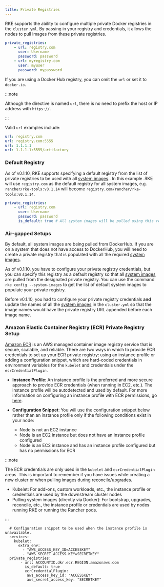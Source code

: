 ```yaml
---
title: Private Registries
---
```


RKE supports the ability to configure multiple private Docker registries in the `cluster.yml`. By passing in your registry and credentials, it allows the nodes to pull images from these private registries.

```yaml
private_registries:
    - url: registry.com
      user: Username
      password: password
    - url: myregistry.com
      user: myuser
      password: mypassword
```

If you are using a Docker Hub registry, you can omit the `url` or set it to `docker.io`.

:::note

Although the directive is named `url`, there is no need to prefix the host or IP address with `https://`.

:::

Valid `url` examples include:

```yaml
url: registry.com
url: registry.com:5555
url: 1.1.1.1
url: 1.1.1.1:5555/artifactory
```

### Default Registry

As of v0.1.10, RKE supports specifying a default registry from the list of private registries to be used with all [system images](config-options/system-images/) . In this example .RKE will use `registry.com` as the default registry for all system images, e.g. `rancher/rke-tools:v0.1.14` will become `registry.com/rancher/rke-tools:v0.1.14`.

```yaml
private_registries:
    - url: registry.com
      user: Username
      password: password
      is_default: true # All system images will be pulled using this registry.
```

### Air-gapped Setups

By default, all system images are being pulled from DockerHub. If you are on a system that does not have access to DockerHub, you will need to create a private registry that is populated with all the required [system images](config-options/system-images/).

As of v0.1.10, you have to configure your private registry credentials, but you can specify this registry as a default registry so that all [system images](config-options/system-images/) are pulled from the designated private registry. You can use the command `rke config --system-images` to get the list of default system images to populate your private registry.

Before v0.1.10, you had to configure your private registry credentials **and** update the names of all the [system images](config-options/system-images/) in the `cluster.yml` so that the image names would have the private registry URL appended before each image name.


### Amazon Elastic Container Registry (ECR) Private Registry Setup

[Amazon ECR](https://docs.aws.amazon.com/AmazonECR/latest/userguide/what-is-ecr.html) is an AWS managed container image registry service that is secure, scalable, and reliable. There are two ways in which to provide ECR credentials to set up your ECR private registry: using an instance profile or adding a configuration snippet, which are hard-coded credentials in environment variables for the `kubelet` and credentials under the `ecrCredentialPlugin`.

  - **Instance Profile**: An instance profile is the preferred and more secure approach to provide ECR credentials (when running in EC2, etc.). The instance profile will be autodetected and used by default. For more information on configuring an instance profile with ECR permissions, go [here](https://docs.aws.amazon.com/AmazonECR/latest/userguide/security-iam.html).

  - **Configuration Snippet**: You will use the configuration snippet below rather than an instance profile only if the following conditions exist in your node:

    - Node is not an EC2 instance
    - Node is an EC2 instance but does not have an instance profile configured
    - Node is an EC2 instance and has an instance profile configured but has no permissions for ECR

:::note

The ECR credentials are only used in the `kubelet` and `ecrCredentialPlugin` areas. This is important to remember if you have issues while creating a new cluster or when pulling images during reconcile/upgrades.

- Kubelet: For add-ons, custom workloads, etc., the instance profile or credentials are used by the downstream cluster nodes
- Pulling system images (directly via Docker): For bootstrap, upgrades, reconcile, etc., the instance profile or credentials are used by nodes running RKE or running the Rancher pods.

:::

```
  # Configuration snippet to be used when the instance profile is unavailable.
  services:
    kubelet:
      extra_env:
        - "AWS_ACCESS_KEY_ID=ACCESSKEY"
        - "AWS_SECRET_ACCESS_KEY=SECRETKEY"
  private_registries:
       - url: ACCOUNTID.dkr.ecr.REGION.amazonaws.com
         is_default: true
         ecrCredentialPlugin:
          aws_access_key_id: "ACCESSKEY"
          aws_secret_access_key: "SECRETKEY"
```
